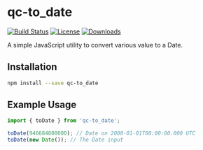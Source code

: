 # qc-to_date

[![Build Status][travis-svg]][travis-url]
[![License][license-image]][license-url]
[![Downloads][downloads-image]][downloads-url]

A simple JavaScript utility to convert various value to a Date.


## Installation

```sh
npm install --save qc-to_date
```


## Example Usage

```js
import { toDate } from 'qc-to_date';

toDate(946684800000); // Date on 2000-01-01T00:00:00.000 UTC
toDate(new Date()); // The Date input
```


[downloads-image]: http://img.shields.io/npm/dm/qc-to_date.svg
[downloads-url]: http://npm-stat.com/charts.html?package=qc-to_date
[license-image]: http://img.shields.io/npm/l/qc-to_date.svg
[license-url]: LICENSE
[travis-svg]: https://travis-ci.org/hypersoftllc/qc-to_date.svg?branch=master
[travis-url]: https://travis-ci.org/hypersoftllc/qc-to_date
